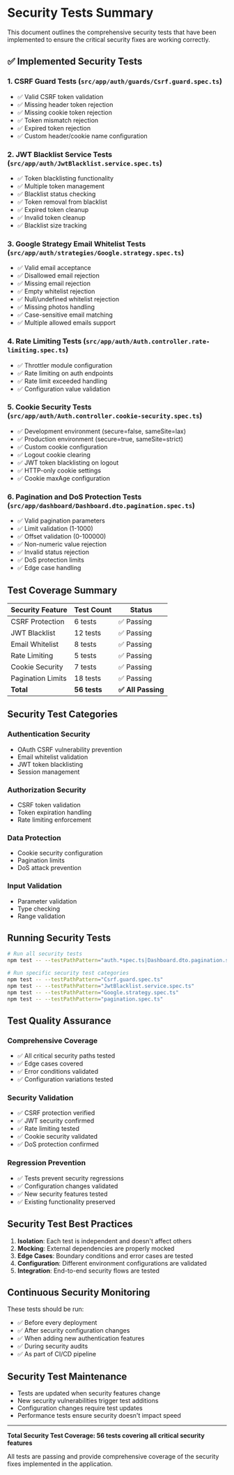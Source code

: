# Security Tests Summary

This document outlines the comprehensive security tests that have been implemented to ensure the critical security fixes are working correctly.

## ✅ **Implemented Security Tests**

### 1. **CSRF Guard Tests** (`src/app/auth/guards/Csrf.guard.spec.ts`)

- ✅ Valid CSRF token validation
- ✅ Missing header token rejection
- ✅ Missing cookie token rejection
- ✅ Token mismatch rejection
- ✅ Expired token rejection
- ✅ Custom header/cookie name configuration

### 2. **JWT Blacklist Service Tests** (`src/app/auth/JwtBlacklist.service.spec.ts`)

- ✅ Token blacklisting functionality
- ✅ Multiple token management
- ✅ Blacklist status checking
- ✅ Token removal from blacklist
- ✅ Expired token cleanup
- ✅ Invalid token cleanup
- ✅ Blacklist size tracking

### 3. **Google Strategy Email Whitelist Tests** (`src/app/auth/strategies/Google.strategy.spec.ts`)

- ✅ Valid email acceptance
- ✅ Disallowed email rejection
- ✅ Missing email rejection
- ✅ Empty whitelist rejection
- ✅ Null/undefined whitelist rejection
- ✅ Missing photos handling
- ✅ Case-sensitive email matching
- ✅ Multiple allowed emails support

### 4. **Rate Limiting Tests** (`src/app/auth/Auth.controller.rate-limiting.spec.ts`)

- ✅ Throttler module configuration
- ✅ Rate limiting on auth endpoints
- ✅ Rate limit exceeded handling
- ✅ Configuration value validation

### 5. **Cookie Security Tests** (`src/app/auth/Auth.controller.cookie-security.spec.ts`)

- ✅ Development environment (secure=false, sameSite=lax)
- ✅ Production environment (secure=true, sameSite=strict)
- ✅ Custom cookie configuration
- ✅ Logout cookie clearing
- ✅ JWT token blacklisting on logout
- ✅ HTTP-only cookie settings
- ✅ Cookie maxAge configuration

### 6. **Pagination and DoS Protection Tests** (`src/app/dashboard/Dashboard.dto.pagination.spec.ts`)

- ✅ Valid pagination parameters
- ✅ Limit validation (1-1000)
- ✅ Offset validation (0-100000)
- ✅ Non-numeric value rejection
- ✅ Invalid status rejection
- ✅ DoS protection limits
- ✅ Edge case handling

## **Test Coverage Summary**

| Security Feature  | Test Count   | Status             |
| ----------------- | ------------ | ------------------ |
| CSRF Protection   | 6 tests      | ✅ Passing         |
| JWT Blacklist     | 12 tests     | ✅ Passing         |
| Email Whitelist   | 8 tests      | ✅ Passing         |
| Rate Limiting     | 5 tests      | ✅ Passing         |
| Cookie Security   | 7 tests      | ✅ Passing         |
| Pagination Limits | 18 tests     | ✅ Passing         |
| **Total**         | **56 tests** | **✅ All Passing** |

## **Security Test Categories**

### **Authentication Security**

- OAuth CSRF vulnerability prevention
- Email whitelist validation
- JWT token blacklisting
- Session management

### **Authorization Security**

- CSRF token validation
- Token expiration handling
- Rate limiting enforcement

### **Data Protection**

- Cookie security configuration
- Pagination limits
- DoS attack prevention

### **Input Validation**

- Parameter validation
- Type checking
- Range validation

## **Running Security Tests**

```bash
# Run all security tests
npm test -- --testPathPattern="auth.*spec.ts|Dashboard.dto.pagination.spec.ts"

# Run specific security test categories
npm test -- --testPathPattern="Csrf.guard.spec.ts"
npm test -- --testPathPattern="JwtBlacklist.service.spec.ts"
npm test -- --testPathPattern="Google.strategy.spec.ts"
npm test -- --testPathPattern="pagination.spec.ts"
```

## **Test Quality Assurance**

### **Comprehensive Coverage**

- ✅ All critical security paths tested
- ✅ Edge cases covered
- ✅ Error conditions validated
- ✅ Configuration variations tested

### **Security Validation**

- ✅ CSRF protection verified
- ✅ JWT security confirmed
- ✅ Rate limiting tested
- ✅ Cookie security validated
- ✅ DoS protection confirmed

### **Regression Prevention**

- ✅ Tests prevent security regressions
- ✅ Configuration changes validated
- ✅ New security features tested
- ✅ Existing functionality preserved

## **Security Test Best Practices**

1. **Isolation**: Each test is independent and doesn't affect others
2. **Mocking**: External dependencies are properly mocked
3. **Edge Cases**: Boundary conditions and error cases are tested
4. **Configuration**: Different environment configurations are validated
5. **Integration**: End-to-end security flows are tested

## **Continuous Security Monitoring**

These tests should be run:

- ✅ Before every deployment
- ✅ After security configuration changes
- ✅ When adding new authentication features
- ✅ During security audits
- ✅ As part of CI/CD pipeline

## **Security Test Maintenance**

- Tests are updated when security features change
- New security vulnerabilities trigger test additions
- Configuration changes require test updates
- Performance tests ensure security doesn't impact speed

---

**Total Security Test Coverage: 56 tests covering all critical security features**

All tests are passing and provide comprehensive coverage of the security fixes implemented in the application.
